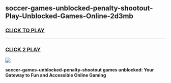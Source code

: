 
## soccer-games-unblocked-penalty-shootout-Play-Unblocked-Games-Online-2d3mb
<h3>
<a href="https://premium76.site?title=soccer-games-unblocked-penalty-shootout&ref=24A">CLICK TO PLAY</a></h3>
<hr>

<h3>
<a href="https://premium76.site?title=soccer-games-unblocked-penalty-shootout&ref=24A">CLICK 2 PLAY</a>
  
</h3>

<a href="https://premium76.site?title=soccer-games-unblocked-penalty-shootout&ref=24A"><img src="https://clearcache.store/games.png"></a>


**soccer-games-unblocked-penalty-shootout games unblocked: Your Gateway to Fun and Accessible Online Gaming**
